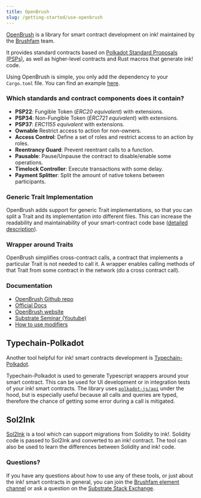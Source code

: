 ```yaml
---
title: OpenBrush
slug: /getting-started/use-openbrush
---
```


[OpenBrush] is a library for smart contract development on ink! maintained by the
[Brushfam](https://brushfam.io) team.

It provides standard contracts based on [Polkadot Standard Proposals (PSPs)](https://github.com/w3f/PSPs),
as well as higher-level contracts and Rust macros that generate ink! code.

Using OpenBrush is simple, you only add the dependency to your `Cargo.toml` file.
You can find an example [here](https://docs.openbrush.io/smart-contracts/overview).

### Which standards and contract components does it contain?

- **PSP22**: Fungible Token (*ERC20 equivalent*) with extensions.
- **PSP34**: Non-Fungible Token (*ERC721 equivalent*) with extensions.
- **PSP37**: *ERC1155 equivalent* with extensions.
- **Ownable** Restrict access to action for non-owners.
- **Access Control**: Define a set of roles and restrict access to an action by roles.
- **Reentrancy Guard**: Prevent reentrant calls to a function.
- **Pausable**: Pause/Unpause the contract to disable/enable some operations.
- **Timelock Controller**: Execute transactions with some delay.
- **Payment Splitter**: Split the amount of native tokens between participants.

### Generic Trait Implementation

OpenBrush adds support for generic Trait implementations, so that you can
split a Trait and its implementation into different files. This can
increase the readability and maintainability of your smart-contract
code base ([detailed description](https://github.com/727-Ventures/openbrush-contracts/blob/main/docs/docs/smart-contracts/example/setup_project.md)).

### Wrapper around Traits

OpenBrush simplifies cross-contract calls, a contract that implements a particular
Trait is not needed to call it. A wrapper enables calling methods of that Trait
from some contract in the network (do a cross contract call).

### Documentation

- [OpenBrush Github repo](https://github.com/727-Ventures/openbrush-contracts)
- [Official Docs](https://docs.openbrush.io/)
- [OpenBrush website](https://openbrush.io/)
- [Substrate Seminar (Youtube)](https://www.youtube.com/watch?v=I5OFGNVvzOc)
- [How to use modifiers](https://medium.com/supercolony/how-to-use-modifiers-for-ink-smart-contracts-using-openbrush-7a9e53ba1c76)

## Typechain-Polkadot

Another tool helpful for ink! smart contracts development is [Typechain-Polkadot](https://github.com/727-Ventures/typechain-polkadot).

Typechain-Polkadot is used to generate Typescript wrappers around your smart contract.
This can be used for UI development or in integration tests of your ink! smart contracts.
The library uses [`polkadot-js/api`](https://github.com/polkadot-js/api) under the hood,
but is especially useful because all calls and queries are typed, therefore the chance of
getting some error during a call is mitigated.

## Sol2Ink

[Sol2Ink](https://github.com/727-Ventures/sol2ink) is a tool which can support migrations
from Solidity to ink!. Solidity code is passed to Sol2Ink and converted to an ink! contract.
The tool can also be used to learn the differences between Solidity and ink! code.

### Questions?

If you have any questions about how to use any of these tools, or just about the ink! smart contracts in general, you can join the [Brushfam element channel](https://matrix.to/#/!utTuYglskDvqRRMQta:matrix.org?via=matrix.org&via=t2bot.io&via=web3.foundation) or ask a question on the [Substrate Stack Exchange](https://substrate.stackexchange.com/).

[OpenBrush]: https://github.com/727-Ventures/openbrush-contracts
[PSPs]: https://github.com/w3f/PSPs